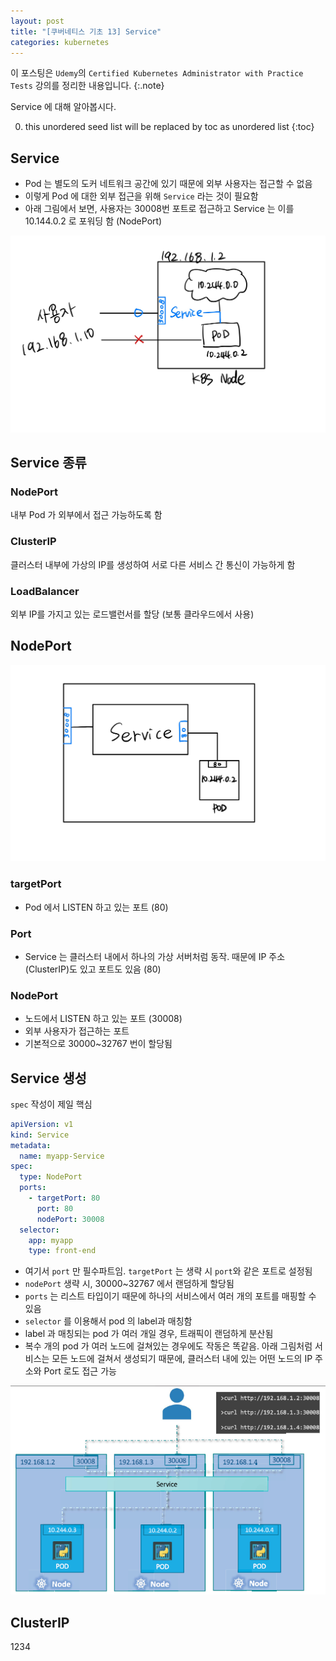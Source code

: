 ```yaml
---
layout: post
title: "[쿠버네티스 기초 13] Service"
categories: kubernetes
---
```


이 포스팅은 `Udemy`의 `Certified Kubernetes Administrator with Practice Tests` 강의를 정리한 내용입니다.
{:.note}

Service 에 대해 알아봅시다.

0. this unordered seed list will be replaced by toc as unordered list
{:toc}

## Service

- Pod 는 별도의 도커 네트워크 공간에 있기 때문에 외부 사용자는 접근할 수 없음
- 이렇게 Pod 에 대한 외부 접근을 위해 `Service` 라는 것이 필요함
- 아래 그림에서 보면, 사용자는 30008번 포트로 접근하고 Service 는 이를 10.144.0.2 로 포워딩 함 (NodePort)

![k8s-service](/assets/img/k8s-service.jpg)

## Service 종류

### NodePort

내부 Pod 가 외부에서 접근 가능하도록 함

### ClusterIP

클러스터 내부에 가상의 IP를 생성하여 서로 다른 서비스 간 통신이 가능하게 함

### LoadBalancer

외부 IP를 가지고 있는 로드밸런서를 할당 (보통 클라우드에서 사용)

## NodePort

![k8s-nodeport](/assets/img/k8s-nodeport.jpg)

### targetPort

- Pod 에서 LISTEN 하고 있는 포트 (80)

### Port

- Service 는 클러스터 내에서 하나의 가상 서버처럼 동작. 때문에 IP 주소(ClusterIP)도 있고 포트도 있음 (80)

### NodePort

- 노드에서 LISTEN 하고 있는 포트 (30008)
- 외부 사용자가 접근하는 포트
- 기본적으로 30000~32767 번이 할당됨

## Service 생성

`spec` 작성이 제일 핵심

```yaml
apiVersion: v1
kind: Service
metadata:
  name: myapp-Service
spec:
  type: NodePort
  ports:
    - targetPort: 80
      port: 80
      nodePort: 30008
  selector:
    app: myapp
    type: front-end

```

- 여기서 `port` 만 필수파트임. `targetPort` 는 생략 시 `port`와 같은 포트로 설정됨
- `nodePort` 생략 시, 30000~32767 에서 랜덤하게 할당됨
- `ports` 는 리스트 타입이기 때문에 하나의 서비스에서 여러 개의 포트를 매핑할 수 있음
- `selector` 를 이용해서 pod 의 label과 매칭함
- label 과 매칭되는 pod 가 여러 개일 경우, 트래픽이 랜덤하게 분산됨
- 복수 개의 pod 가 여러 노드에 걸쳐있는 경우에도 작동은 똑같음. 아래 그림처럼 서비스는 모든 노드에 걸쳐서 생성되기 때문에, 클러스터 내에 있는 어떤 노드의 IP 주소와 Port 로도 접근 가능

![k8s-service2](/assets/img/k8s-service2.png)

## ClusterIP

1234